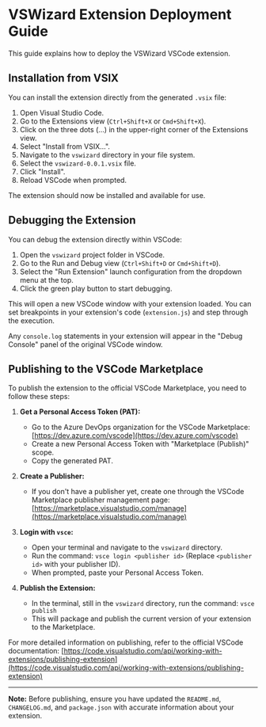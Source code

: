 # VSWizard Extension Deployment Guide

This guide explains how to deploy the VSWizard VSCode extension.

## Installation from VSIX

You can install the extension directly from the generated `.vsix` file:

1.  Open Visual Studio Code.
2.  Go to the Extensions view (`Ctrl+Shift+X` or `Cmd+Shift+X`).
3.  Click on the three dots (...) in the upper-right corner of the Extensions view.
4.  Select "Install from VSIX...".
5.  Navigate to the `vswizard` directory in your file system.
6.  Select the `vswizard-0.0.1.vsix` file.
7.  Click "Install".
8.  Reload VSCode when prompted.

The extension should now be installed and available for use.

## Debugging the Extension

You can debug the extension directly within VSCode:

1.  Open the `vswizard` project folder in VSCode.
2.  Go to the Run and Debug view (`Ctrl+Shift+D` or `Cmd+Shift+D`).
3.  Select the "Run Extension" launch configuration from the dropdown menu at the top.
4.  Click the green play button to start debugging.

This will open a new VSCode window with your extension loaded. You can set breakpoints in your extension's code (`extension.js`) and step through the execution.

Any `console.log` statements in your extension will appear in the "Debug Console" panel of the original VSCode window.

## Publishing to the VSCode Marketplace

To publish the extension to the official VSCode Marketplace, you need to follow these steps:

1.  **Get a Personal Access Token (PAT):**
    *   Go to the Azure DevOps organization for the VSCode Marketplace: [https://dev.azure.com/vscode](https://dev.azure.com/vscode)
    *   Create a new Personal Access Token with "Marketplace (Publish)" scope.
    *   Copy the generated PAT.

2.  **Create a Publisher:**
    *   If you don't have a publisher yet, create one through the VSCode Marketplace publisher management page: [https://marketplace.visualstudio.com/manage](https://marketplace.visualstudio.com/manage)

3.  **Login with `vsce`:**
    *   Open your terminal and navigate to the `vswizard` directory.
    *   Run the command: `vsce login <publisher id>` (Replace `<publisher id>` with your publisher ID).
    *   When prompted, paste your Personal Access Token.

4.  **Publish the Extension:**
    *   In the terminal, still in the `vswizard` directory, run the command: `vsce publish`
    *   This will package and publish the current version of your extension to the Marketplace.

For more detailed information on publishing, refer to the official VSCode documentation: [https://code.visualstudio.com/api/working-with-extensions/publishing-extension](https://code.visualstudio.com/api/working-with-extensions/publishing-extension)

---

**Note:** Before publishing, ensure you have updated the `README.md`, `CHANGELOG.md`, and `package.json` with accurate information about your extension.

